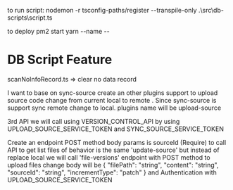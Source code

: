 to run script:
nodemon -r tsconfig-paths/register --transpile-only .\src\db-scripts\script.ts

to deploy
pm2 start yarn --name <scam-api> -- <dev>

# DB Script Feature

scanNoInfoRecord.ts => clear no data record

I want to base on sync-source create an other plugins support to upload source code change from current local to remote . Since sync-source is support sync remote change to local. plugins name will be upload-source

3rd API we will call using VERSION_CONTROL_API by using UPLOAD_SOURCE_SERVICE_TOKEN and SYNC_SOURCE_SERVICE_TOKEN

Create an endpoint POST method body params is sourceId (Require) to call API to get list files of behavior is the same 'update-source' but instead of replace local we will call 'file-versions' endpoint with POST method to upload files change body will be 
{
  "filePath": "string",
  "content": "string",
  "sourceId": "string",
  "incrementType": "patch"
}
and Authentication with UPLOAD_SOURCE_SERVICE_TOKEN
